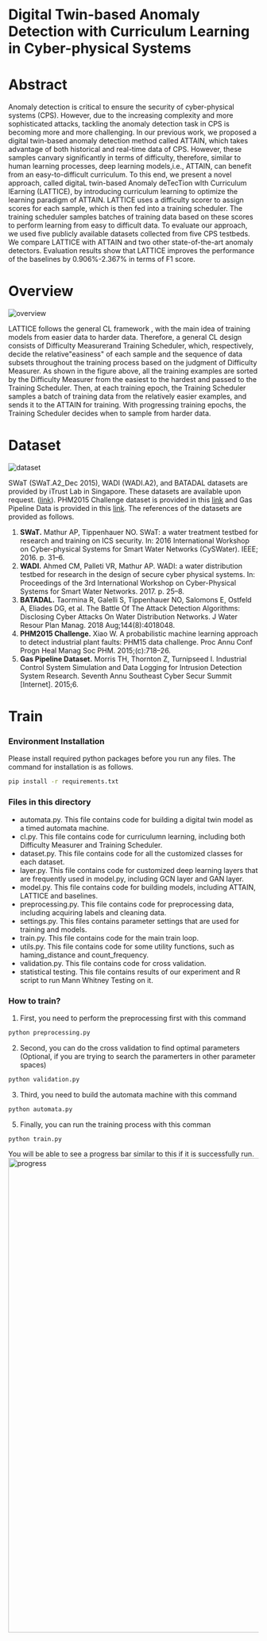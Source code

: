 
# Digital Twin-based Anomaly Detection with Curriculum Learning in Cyber-physical Systems

# Abstract
Anomaly detection is critical to ensure the security of cyber-physical systems (CPS). However, due to the increasing complexity and more sophisticated attacks, tackling the anomaly detection task in CPS is becoming more and more challenging. In our previous work, we proposed a digital twin-based anomaly detection method called ATTAIN, which takes advantage of both historical and real-time data of CPS. However, these samples canvary significantly in terms of difficulty, therefore, similar to human learning processes, deep learning models,i.e., ATTAIN, can benefit from an easy-to-difficult curriculum. To this end, we present a novel approach, called digitaL twin-based Anomaly deTecTion wIth Curriculum lEarning (LATTICE), by introducing curriculum learning to optimize the learning paradigm of ATTAIN. LATTICE uses a difficulty scorer to assign scores for each sample, which is then fed into a training scheduler. The training scheduler samples batches of training data based on these scores to perform learning from easy to difficult data. To evaluate our approach, we used five publicly available datasets collected from five CPS testbeds. We compare LATTICE with ATTAIN and two other state-of-the-art anomaly detectors. Evaluation results show that LATTICE improves the performance of the baselines by 0.906%-2.367% in terms of F1 score.
# Overview
![overview](https://user-images.githubusercontent.com/62027704/141008868-0220f42b-1dcb-4791-9f0a-57fa7b641118.png)

LATTICE follows the general CL framework , with the main idea of training models from easier data to harder data. Therefore, a general CL design consists of Difficulty Measurerand Training Scheduler, which, respectively, decide the relative"easiness" of each sample and the sequence of data subsets throughout the training process based on the judgment of Difficulty Measurer. As shown in the figure above, all the training examples are sorted by the Difficulty Measurer from the easiest to the hardest and passed to the Training Scheduler. Then, at each training epoch, the Training Scheduler samples a batch of training data from the relatively easier examples, and sends it to the ATTAIN for training. With progressing training epochs, the Training Scheduler decides when to sample from harder data. 
# Dataset
![dataset](https://user-images.githubusercontent.com/62027704/141009105-e7cbee65-c6f6-48e6-9ea6-6ff6c2596132.png)

SWaT (SWaT.A2_Dec 2015), WADI (WADI.A2), and BATADAL datasets are provided by iTrust Lab in Singapore. These datasets are available upon request. ([link](https://itrust.sutd.edu.sg/itrust-labs_datasets/dataset_info/)). PHM2015 Challenge dataset is provided in this [link](https://github.com/robot007/PHM15) and Gas Pipeline Data is provided in this [link](https://sites.google.com/a/uah.edu/tommy-morris-uah/ics-data-sets). The references of the datasets are provided as follows.
1. **SWaT.** Mathur AP, Tippenhauer NO. SWaT: a water treatment testbed for research and training on ICS security. In: 2016 International Workshop on Cyber-physical Systems for Smart Water Networks (CySWater). IEEE; 2016. p. 31–6. 
2. **WADI.** Ahmed CM, Palleti VR, Mathur AP. WADI: a water distribution testbed for research in the design of secure cyber physical systems. In: Proceedings of the 3rd International Workshop on Cyber-Physical Systems for Smart Water Networks. 2017. p. 25–8. 
3. **BATADAL.** Taormina R, Galelli S, Tippenhauer NO, Salomons E, Ostfeld A, Eliades DG, et al. The Battle Of The Attack Detection Algorithms: Disclosing Cyber Attacks On Water Distribution Networks. J Water Resour Plan Manag. 2018 Aug;144(8):4018048. 
4. **PHM2015 Challenge.** Xiao W. A probabilistic machine learning approach to detect industrial plant faults: PHM15 data challenge. Proc Annu Conf Progn Heal Manag Soc PHM. 2015;(c):718–26. 
5. **Gas Pipeline Dataset.** Morris TH, Thornton Z, Turnipseed I. Industrial Control System Simulation and Data Logging for Intrusion Detection System Research. Seventh Annu Southeast Cyber Secur Summit [Internet]. 2015;6. 
# Train
### Environment Installation
Please install required python packages before you run any files. The command for installation is as follows.
```bash
pip install -r requirements.txt
```
### Files in this directory
- automata.py. This file contains code for building a digital twin model as a timed automata machine.
- cl.py. This file contains code for curriculumn learning, including both Difficulty Measurer and Training Scheduler.
- dataset.py. This file contains code for all the customized classes for each dataset.
- layer.py. This file contains code for customized deep learning layers that are frequently used in model.py, including GCN layer and GAN layer.
- model.py. This file contains code for building models, including ATTAIN, LATTICE and baselines.
- preprocessing.py. This file contains code for preprocessing data, including acquiring labels and cleaning data.
- settings.py. This files contains parameter settings that are used for training and models.
- train.py. This file contains code for the main train loop.
- utils.py. This file contains code for some utility functions, such as haming_distance and count_frequency.
- validation.py. This file contains code for cross validation.
- statistical testing. This file contains results of our experiment and R script to run Mann Whitney Testing on it.

### How to train?
1. First, you need to perform the preprocessing first with this command
```bash
python preprocessing.py
```
2. Second, you can do the cross validation to find optimal parameters (Optional, if you are trying to search the paramerters in other parameter spaces)
```bash
python validation.py
```
3. Third, you need to build the automata machine with this command
```bash
python automata.py
```
5. Finally, you can run the training process with this comman
```bash
python train.py
```
You will be able to see a progress bar similar to this if it is successfully run.
<img width="954" alt="progress" src="https://user-images.githubusercontent.com/62027704/141015170-629f9bf8-a3e1-4501-a3d5-db289373edc4.png">


